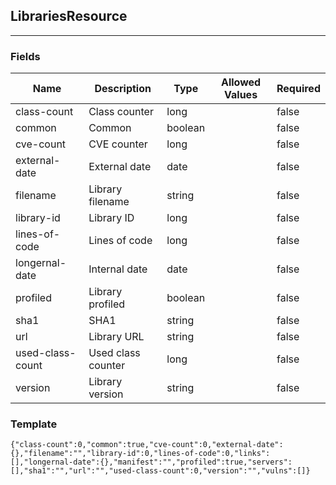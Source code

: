 ## LibrariesResource
---
### Fields
| Name | Description | Type | Allowed Values | Required |
| ---- | ----------- | ---- | -------------- | -------- |
| class-count | Class counter | long |  | false |
| common | Common | boolean |  | false |
| cve-count | CVE counter | long |  | false |
| external-date | External date | date |  | false |
| filename | Library filename | string |  | false |
| library-id | Library ID | long |  | false |
| lines-of-code | Lines of code | long |  | false |
| longernal-date | Internal date | date |  | false |
| profiled | Library profiled | boolean |  | false |
| sha1 | SHA1 | string |  | false |
| url | Library URL | string |  | false |
| used-class-count | Used class counter | long |  | false |
| version | Library version | string |  | false |
### Template
```
{"class-count":0,"common":true,"cve-count":0,"external-date":{},"filename":"","library-id":0,"lines-of-code":0,"links":[],"longernal-date":{},"manifest":"","profiled":true,"servers":[],"sha1":"","url":"","used-class-count":0,"version":"","vulns":[]}
```
